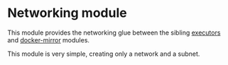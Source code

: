 # Networking module

This module provides the networking glue between the sibling [executors](https://registry.terraform.io/modules/sourcegraph/executors/google/3.37.2/submodules/executors) and [docker-mirror](https://registry.terraform.io/modules/sourcegraph/executors/google/3.37.2/submodules/docker-mirror) modules.

This module is very simple, creating only a network and a subnet.
